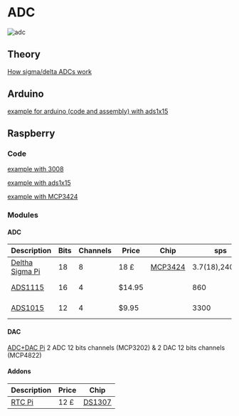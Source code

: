 # ADC
![adc](http://www.beis.de/Elektronik/DeltaSigma/ADCSinus.GIF)

## Theory

[How sigma/delta ADCs work](http://www.beis.de/Elektronik/DeltaSigma/DeltaSigma.html)


## Arduino

[example for arduino (code and assembly) with ads1x15](https://learn.adafruit.com/adafruit-4-channel-adc-breakouts/overview)

## Raspberry

### Code
[example with 3008](http://www.electroensaimada.com/adc.html)

[example with ads1x15](https://github.com/adafruit/Adafruit-Raspberry-Pi-Python-Code/tree/master/Adafruit_ADS1x15)

[example with MCP3424](https://github.com/abelectronicsuk/ABElectronics_Python_Libraries/tree/master/ADCPi)

### Modules

#### ADC 

Description|Bits|Channels|Price|Chip|sps|PGA|Datasheet
---|---|---|---|---|---|---|---
[Deltha Sigma Pi](https://www.abelectronics.co.uk/products/3/Raspberry-Pi/14/Delta-Sigma-Pi)|18|8|18 £|[MCP3424](http://www.microchip.com/wwwproducts/Devices.aspx?product=MCP3424)|3.7(18),240(12)|No|[Datasheet](http://ww1.microchip.com/downloads/en/DeviceDoc/22088c.pdf)
[ADS1115](http://www.adafruit.com/product/1085)|16|4|$14.95||860|Yes x16|[DataSheet](http://www.adafruit.com/datasheets/ads1115.pdf)
[ADS1015](http://www.adafruit.com/products/1083)|12|4|$9.95||3300|Yes x16|[Datasheet](http://adafruit.com/datasheets/ads1015.pdf)

#### DAC

[ADC+DAC Pi](https://www.abelectronics.co.uk/products/3/Raspberry-Pi/39/ADC-DAC-Pi-Raspberry-Pi-ADC-and-DAC-expansion-board) 2 ADC 12 bits channels (MCP3202) &  2 DAC 12 bits channels (MCP4822)


#### Addons
Description|Price|Chip
---|---|---
[RTC Pi](https://www.abelectronics.co.uk/products/3/Raspberry-Pi/15/RTC-Pi)|12 £|[DS1307](datasheets.maximintegrated.com/en/ds/DS1307.pdf)


